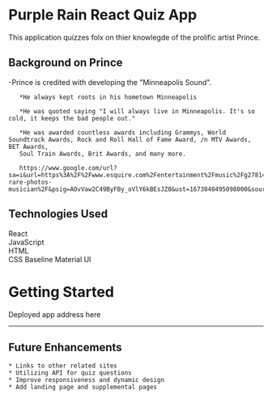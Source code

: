 # Purple Rain React Quiz App #

This application quizzes folx on thier knowlegde of the prolific artist Prince.

## Background on Prince ##

-Prince is credited with developing the "Minneapolis Sound".
       
       *He always kept roots in his hometown Minneapolis   
       
       *He was quoted saying "I will always live in Minneapolis. It's so cold, it keeps the bad people out."
       
       *He was awarded countless awards including Grammys, World Soundtrack Awards, Rock and Roll Hall of Fame Award, /n MTV Awards, BET Awards,   
       Soul Train Awards, Brit Awards, and many more.
       
       https://www.google.com/url?sa=i&url=https%3A%2F%2Fwww.esquire.com%2Fentertainment%2Fmusic%2Fg27814138%2Fprince-rare-photos-musician%2F&psig=AOvVaw2C49ByFBy_oVlY6kBEsJZ0&ust=1673040495098000&source=images&cd=vfe&ved=0CA4QjRxqFwoTCLjfydSvsfwCFQAAAAAdAAAAABAe

## Technologies Used ##
React    
JavaScript  
HTML  
CSS Baseline 
Material UI

# Getting Started #  

Deployed app address here

***

## Future Enhancements ##
    * Links to other related sites 
    * Utilizing API for quiz questions 
    * Improve responsiveness and dynamic design    
    * Add landing page and supplemental pages
    
